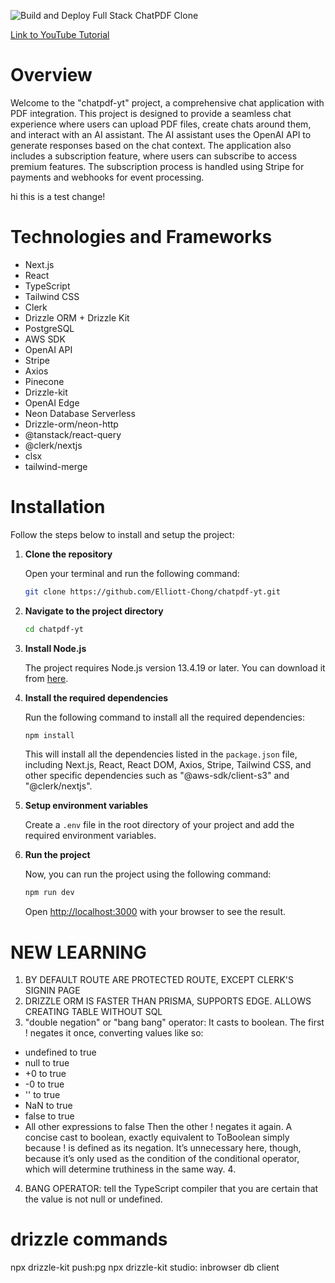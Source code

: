 ![Build and Deploy Full Stack ChatPDF Clone](https://github.com/Elliott-Chong/chatpdf-yt/assets/77007117/7fcee290-ca52-46ee-ae82-3490f505270b)

[Link to YouTube Tutorial](https://www.youtube.com/watch?v=bZFedu-0emE)

# Overview

Welcome to the "chatpdf-yt" project, a comprehensive chat application with PDF integration. This project is designed to provide a seamless chat experience where users can upload PDF files, create chats around them, and interact with an AI assistant. The AI assistant uses the OpenAI API to generate responses based on the chat context. The application also includes a subscription feature, where users can subscribe to access premium features. The subscription process is handled using Stripe for payments and webhooks for event processing.

hi this is a test change!

# Technologies and Frameworks

- Next.js
- React
- TypeScript
- Tailwind CSS
- Clerk
- Drizzle ORM + Drizzle Kit
- PostgreSQL
- AWS SDK
- OpenAI API
- Stripe
- Axios
- Pinecone
- Drizzle-kit
- OpenAI Edge
- Neon Database Serverless
- Drizzle-orm/neon-http
- @tanstack/react-query
- @clerk/nextjs
- clsx
- tailwind-merge

# Installation

Follow the steps below to install and setup the project:

1. **Clone the repository**

   Open your terminal and run the following command:

   ```bash
   git clone https://github.com/Elliott-Chong/chatpdf-yt.git
   ```

2. **Navigate to the project directory**

   ```bash
   cd chatpdf-yt
   ```

3. **Install Node.js**

   The project requires Node.js version 13.4.19 or later. You can download it from [here](https://nodejs.org/en/download/).

4. **Install the required dependencies**

   Run the following command to install all the required dependencies:

   ```bash
   npm install
   ```

   This will install all the dependencies listed in the `package.json` file, including Next.js, React, React DOM, Axios, Stripe, Tailwind CSS, and other specific dependencies such as "@aws-sdk/client-s3" and "@clerk/nextjs".

5. **Setup environment variables**

   Create a `.env` file in the root directory of your project and add the required environment variables.

6. **Run the project**

   Now, you can run the project using the following command:

   ```bash
   npm run dev
   ```

   Open [http://localhost:3000](http://localhost:3000) with your browser to see the result.

# NEW LEARNING

1. BY DEFAULT ROUTE ARE PROTECTED ROUTE, EXCEPT CLERK'S SIGNIN PAGE
2. DRIZZLE ORM IS FASTER THAN PRISMA, SUPPORTS EDGE. ALLOWS CREATING TABLE WITHOUT SQL
3. "double negation" or "bang bang" operator:
   It casts to boolean. The first ! negates it once, converting values like so:

- undefined to true
- null to true
- +0 to true
- -0 to true
- '' to true
- NaN to true
- false to true
- All other expressions to false
  Then the other ! negates it again. A concise cast to boolean, exactly equivalent to ToBoolean simply because ! is defined as its negation. It’s unnecessary here, though, because it’s only used as the condition of the conditional operator, which will determine truthiness in the same way. 4.

4. BANG OPERATOR: tell the TypeScript compiler that you are certain that the value is not null or undefined.

# drizzle commands

npx drizzle-kit push:pg
npx drizzle-kit studio: inbrowser db client
